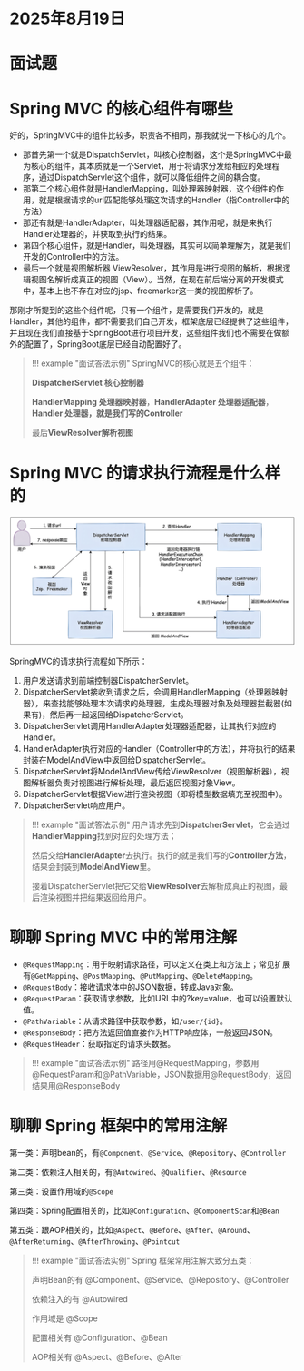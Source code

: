# 2025年8月19日

# 面试题

# Spring MVC 的核心组件有哪些

好的，SpringMVC中的组件比较多，职责各不相同，那我就说一下核心的几个。

- 那首先第一个就是DispatchServlet，叫核心控制器，这个是SpringMVC中最为核心的组件，其本质就是一个Servlet，用于将请求分发给相应的处理程序，通过DispatchServlet这个组件，就可以降低组件之间的耦合度。
- 那第二个核心组件就是HandlerMapping，叫处理器映射器，这个组件的作用，就是根据请求的url匹配能够处理这次请求的Handler（指Controller中的方法）
- 那还有就是HandlerAdapter，叫处理器适配器，其作用呢，就是来执行Handler处理器的，并获取到执行的结果。
- 第四个核心组件，就是Handler，叫处理器，其实可以简单理解为，就是我们开发的Controller中的方法。
- 最后一个就是视图解析器 ViewResolver，其作用是进行视图的解析，根据逻辑视图名解析成真正的视图（View）。当然，在现在前后端分离的开发模式中，基本上也不存在对应的jsp、freemarker这一类的视图解析了。

那刚才所提到的这些个组件呢，只有一个组件，是需要我们开发的，就是Handler，其他的组件，都不需要我们自己开发，框架底层已经提供了这些组件，并且现在我们直接基于SpringBoot进行项目开发，这些组件我们也不需要在做额外的配置了，SpringBoot底层已经自动配置好了。

> !!! example "面试答法示例"
> SpringMVC的核心就是五个组件：
>
> **DispatcherServlet 核心控制器**
>
> **HandlerMapping 处理器映射器**，**HandlerAdapter 处理器适配器**，**Handler 处理器，就是我们写的Controller**
>
> 最后**ViewResolver解析视图**

# Spring MVC 的请求执行流程是什么样的

![](https://raw.githubusercontent.com/12age/blog-img/main/network-asset-ymjew503t0m000d7w32xshpklgfgc8f6DIYvAdFwBdezDGxvAdazDY-20250819214250-micf44u.png)

SpringMVC的请求执行流程如下所示：

1. 用户发送请求到前端控制器DispatcherServlet。
2. DispatcherServlet接收到请求之后，会调用HandlerMapping（处理器映射器），来查找能够处理本次请求的处理器，生成处理器对象及处理器拦截器(如果有)，然后再一起返回给DispatcherServlet。
3. DispatcherServlet调用HandlerAdapter处理器适配器，让其执行对应的Handler。
4. HandlerAdapter执行对应的Handler（Controller中的方法），并将执行的结果封装在ModelAndView中返回给DispatcherServlet。
5. DispatcherServlet将ModelAndView传给ViewResolver（视图解析器），视图解析器负责对视图进行解析处理，最后返回视图对象View。
6. DispatcherServlet根据View进行渲染视图（即将模型数据填充至视图中）。
7. DispatcherServlet响应用户。

> !!! example "面试答法示例"
> 用户请求先到**DispatcherServlet**，它会通过**HandlerMapping**找到对应的处理方法；
>
> 然后交给**HandlerAdapter**去执行。执行的就是我们写的**Controller方法**，结果会封装到**ModelAndView**里。
>
> 接着DispatcherServlet把它交给**ViewResolver**去解析成真正的视图，最后渲染视图并把结果返回给用户。

# 聊聊 Spring MVC 中的常用注解

- `@RequestMapping`：用于映射请求路径，可以定义在类上和方法上；常见扩展有`@GetMapping`、`@PostMapping`、`@PutMapping`、`@DeleteMapping`。
- `@RequestBody`：接收请求体中的JSON数据，转成Java对象。
- `@RequestParam`：获取请求参数，比如URL中的?key=value，也可以设置默认值。
- `@PathVariable`：从请求路径中获取参数，如`/user/{id}`。
- `@ResponseBody`：把方法返回值直接作为HTTP响应体，一般返回JSON。
- `@RequestHeader`：获取指定的请求头数据。

> !!! example "面试答法示例"
> 路径用@RequestMapping，参数用@RequestParam和@PathVariable，JSON数据用@RequestBody，返回结果用@ResponseBody

# 聊聊 Spring 框架中的常用注解

第一类：声明bean的，有`@Component`、`@Service`、`@Repository`、`@Controller`

第二类：依赖注入相关的，有`@Autowired`、`@Qualifier`、`@Resource`

第三类：设置作用域的`@Scope`

第四类：Spring配置相关的，比如`@Configuration`、`@ComponentScan`和`@Bean`

第五类：跟AOP相关的，比如`@Aspect`、`@Before`、`@After`、`@Around`、`@AfterReturning`、`@AfterThrowing`、`@Pointcut`

> !!! example "面试答法实例"
> Spring 框架常用注解大致分五类：
>
> 声明Bean的有 @Component、@Service、@Repository、@Controller
>
> 依赖注入的有 @Autowired
>
> 作用域是 @Scope
>
> 配置相关有 @Configuration、@Bean
>
> AOP相关有 @Aspect、@Before、@After
